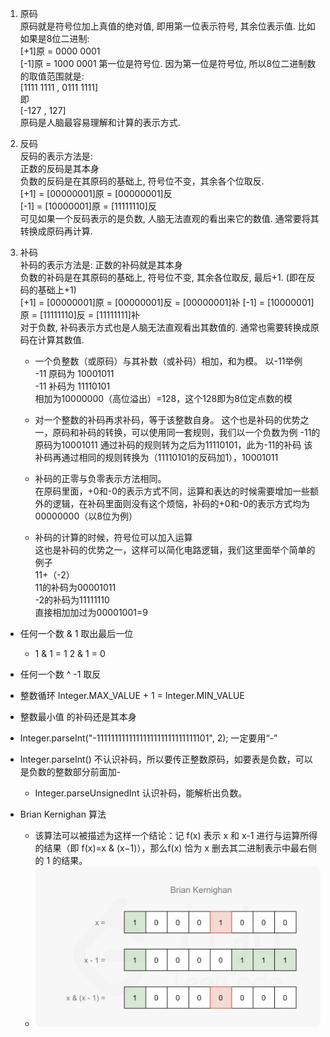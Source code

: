1. 原码  
   原码就是符号位加上真值的绝对值, 即用第一位表示符号, 其余位表示值. 比如如果是8位二进制:  
   [+1]原 = 0000 0001  
   [-1]原 = 1000 0001
   第一位是符号位. 因为第一位是符号位, 所以8位二进制数的取值范围就是:  
   [1111 1111 , 0111 1111]  
   即  
   [-127 , 127]  
   原码是人脑最容易理解和计算的表示方式.
2. 反码  
   反码的表示方法是:  
   正数的反码是其本身   
   负数的反码是在其原码的基础上, 符号位不变，其余各个位取反.  
   [+1] = [00000001]原 = [00000001]反  
   [-1] = [10000001]原 = [11111110]反  
   可见如果一个反码表示的是负数, 人脑无法直观的看出来它的数值. 通常要将其转换成原码再计算.
3. 补码  
   补码的表示方法是:
   正数的补码就是其本身  
   负数的补码是在其原码的基础上, 符号位不变, 其余各位取反, 最后+1. (即在反码的基础上+1)  
   [+1] = [00000001]原 = [00000001]反 = [00000001]补
   [-1] = [10000001]原 = [11111110]反 = [11111111]补  
   对于负数, 补码表示方式也是人脑无法直观看出其数值的. 通常也需要转换成原码在计算其数值.  

   * 一个负整数（或原码）与其补数（或补码）相加，和为模。
     以-11举例  
     -11 原码为 10001011  
     -11 补码为 11110101  
     相加为10000000（高位溢出）=128，这个128即为8位定点数的模  
   
   * 对一个整数的补码再求补码，等于该整数自身。
     这个也是补码的优势之一，原码和补码的转换，可以使用同一套规则，我们以一个负数为例
     -11的原码为10001011
     通过补码的规则转为之后为11110101，此为-11的补码
     该补码再通过相同的规则转换为（11110101的反码加1），10001011  
   
   * 补码的正零与负零表示方法相同。  
     在原码里面，+0和-0的表示方式不同，运算和表达的时候需要增加一些额外的逻辑，在补码里面则没有这个烦恼，补码的+0和-0的表示方式均为00000000（以8位为例） 
   
   * 补码的计算的时候，符号位可以加入运算  
     这也是补码的优势之一，这样可以简化电路逻辑，我们这里面举个简单的例子  
     11+（-2）  
     11的补码为00001011  
     -2的补码为11111110  
     直接相加加过为00001001=9  
   


* 任何一个数 & 1 取出最后一位
  * 1 & 1 = 1  2 & 1 = 0

* 任何一个数 ^ -1 取反

* 整数循环  Integer.MAX_VALUE + 1 = Integer.MIN_VALUE 

* 整数最小值 的补码还是其本身

* Integer.parseInt("-1111111111111111111111111111101", 2); 一定要用“-”

* Integer.parseInt() 不认识补码，所以要传正整数原码，如要表是负数，可以是负数的整数部分前面加-
  * Integer.parseUnsignedInt 认识补码，能解析出负数。

* Brian Kernighan 算法
  * 该算法可以被描述为这样一个结论：记 f(x) 表示 x 和 x-1 进行与运算所得的结果（即 f(x)=x & (x−1)），那么f(x) 恰为 x 删去其二进制表示中最右侧的 1 的结果。
  * ![img.png](img.png)